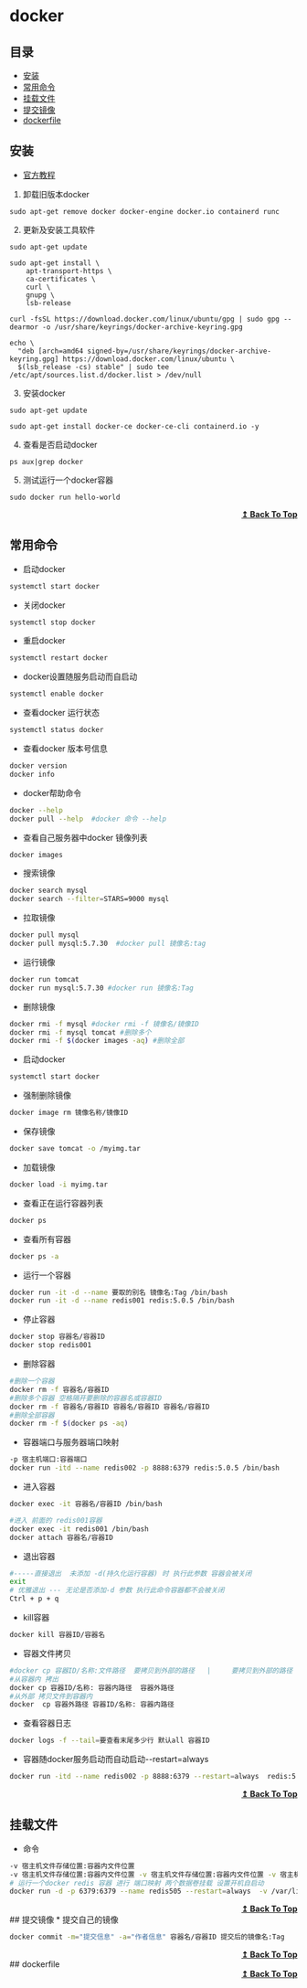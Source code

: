 # docker
## 目录



- [安装](#安装)
- [常用命令](#常用命令)
- [挂载文件](#挂载文件)
- [提交镜像](#提交镜像)
- [dockerfile](#dockerfile)



## 安装

- [官方教程](https://docs.docker.com/engine/install/ubuntu/)


1. 卸载旧版本docker

```shell
sudo apt-get remove docker docker-engine docker.io containerd runc
```




2. 更新及安装工具软件

```shell
sudo apt-get update
```

```shell
sudo apt-get install \
    apt-transport-https \
    ca-certificates \
    curl \
    gnupg \
    lsb-release
```

```shell
curl -fsSL https://download.docker.com/linux/ubuntu/gpg | sudo gpg --dearmor -o /usr/share/keyrings/docker-archive-keyring.gpg

```

```shell
echo \
  "deb [arch=amd64 signed-by=/usr/share/keyrings/docker-archive-keyring.gpg] https://download.docker.com/linux/ubuntu \
  $(lsb_release -cs) stable" | sudo tee /etc/apt/sources.list.d/docker.list > /dev/null
```






3. 安装docker 

```shell
sudo apt-get update
```

```shell
sudo apt-get install docker-ce docker-ce-cli containerd.io -y

```




4. 查看是否启动docker

```shell
ps aux|grep docker
```




5. 测试运行一个docker容器

```shell
sudo docker run hello-world
```



<div align="right">
    <b><a href="#目录">↥ Back To Top</a></b>
</div>

## 常用命令

* 启动docker

```bash
systemctl start docker
```
* 关闭docker

```bash
systemctl stop docker
```
* 重启docker

```bash
systemctl restart docker
```
* docker设置随服务启动而自启动

```bash
systemctl enable docker
```
* 查看docker 运行状态

```bash
systemctl status docker
```
* 查看docker 版本号信息

```bash
docker version
docker info
```
* docker帮助命令

```bash
docker --help
docker pull --help  #docker 命令 --help
```
* 查看自己服务器中docker 镜像列表

```bash
docker images
```
* 搜索镜像

```bash
docker search mysql
docker search --filter=STARS=9000 mysql
```
* 拉取镜像

```bash
docker pull mysql
docker pull mysql:5.7.30  #docker pull 镜像名:tag
```
* 运行镜像

```bash
docker run tomcat
docker run mysql:5.7.30 #docker run 镜像名:Tag
```
* 删除镜像

```bash
docker rmi -f mysql #docker rmi -f 镜像名/镜像ID
docker rmi -f mysql tomcat #删除多个
docker rmi -f $(docker images -aq) #删除全部
```
* 启动docker

```bash
systemctl start docker
```

* 强制删除镜像

```bash
docker image rm 镜像名称/镜像ID
```

* 保存镜像

```bash
docker save tomcat -o /myimg.tar
```

* 加载镜像

```bash
docker load -i myimg.tar
```


* 查看正在运行容器列表

```bash
docker ps
```


* 查看所有容器

```bash
docker ps -a
```


* 运行一个容器

```bash
docker run -it -d --name 要取的别名 镜像名:Tag /bin/bash 
docker run -it -d --name redis001 redis:5.0.5 /bin/bash
```


* 停止容器

```bash
docker stop 容器名/容器ID
docker stop redis001
```

* 删除容器

```bash
#删除一个容器
docker rm -f 容器名/容器ID
#删除多个容器 空格隔开要删除的容器名或容器ID
docker rm -f 容器名/容器ID 容器名/容器ID 容器名/容器ID
#删除全部容器
docker rm -f $(docker ps -aq)
```

* 容器端口与服务器端口映射

```bash
-p 宿主机端口:容器端口
docker run -itd --name redis002 -p 8888:6379 redis:5.0.5 /bin/bash
```

* 进入容器

```bash
docker exec -it 容器名/容器ID /bin/bash

#进入 前面的 redis001容器   
docker exec -it redis001 /bin/bash
docker attach 容器名/容器ID
```

* 退出容器

```bash
#-----直接退出  未添加 -d(持久化运行容器) 时 执行此参数 容器会被关闭  
exit
# 优雅退出 --- 无论是否添加-d 参数 执行此命令容器都不会被关闭
Ctrl + p + q
```
* kill容器

```bash
docker kill 容器ID/容器名
```
* 容器文件拷贝

```bash
#docker cp 容器ID/名称:文件路径  要拷贝到外部的路径   |     要拷贝到外部的路径  容器ID/名称:文件路径
#从容器内 拷出
docker cp 容器ID/名称: 容器内路径  容器外路径
#从外部 拷贝文件到容器内
docker  cp 容器外路径 容器ID/名称: 容器内路径
```
* 查看容器日志

```bash
docker logs -f --tail=要查看末尾多少行 默认all 容器ID
```
* 容器随docker服务启动而自动启动--restart=always

```bash
docker run -itd --name redis002 -p 8888:6379 --restart=always  redis:5.0.5 /bin/bash
```



<div align="right">
    <b><a href="#目录">↥ Back To Top</a></b>
</div>

## 挂载文件

* 命令

```bash
-v 宿主机文件存储位置:容器内文件位置
-v 宿主机文件存储位置:容器内文件位置 -v 宿主机文件存储位置:容器内文件位置 -v 宿主机文件存储位置:容器内文件位置
# 运行一个docker redis 容器 进行 端口映射 两个数据卷挂载 设置开机自启动
docker run -d -p 6379:6379 --name redis505 --restart=always  -v /var/lib/redis/data/:/data -v /var/lib/redis/conf/:/usr/local/etc/redis/redis.conf  redis:5.0.5 --requirepass "password"

```



<div align="right">
    <b><a href="#目录">↥ Back To Top</a></b>
</div>
## 提交镜像
* 提交自己的镜像

```bash
docker commit -m="提交信息" -a="作者信息" 容器名/容器ID 提交后的镜像名:Tag
```






<div align="right">
    <b><a href="#目录">↥ Back To Top</a></b>
</div>
## dockerfile





<div align="right">
    <b><a href="#目录">↥ Back To Top</a></b>
</div>
